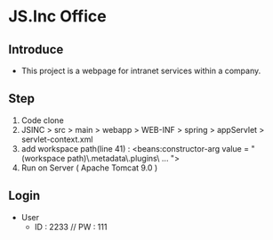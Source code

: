 # JS.Inc Office
Introduce
--------------------------
- This project is a webpage for intranet services within a company.

Step
--------------------------
1. Code clone
2. JSINC > src > main > webapp > WEB-INF > spring > appServlet > servlet-context.xml
3. add workspace path(line 41) : <beans:constructor-arg value = "(workspace path)\\.metadata\\.plugins\ ...  "\> 
4. Run on Server ( Apache Tomcat 9.0 )

Login
---------------------------
- User
  - ID : 2233 // PW : 111
